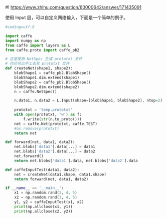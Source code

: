 #! https://www.zhihu.com/question/60000642/answer/171435091

[comment]: <> (Answer URL: https://www.zhihu.com/question/60000642/answer/171435091)
[comment]: <> (Question Title: caffe如何直接将一个自定义向量作为输入？)
[comment]: <> (Author Name: 采石工)
[comment]: <> (Create Time: 2017-05-19 01:38:13)

使用 Input 层，可以自定义网络输入，下面是一个简单的例子。

```python
#coding=utf-8

import caffe
import numpy as np
from caffe import layers as L
from caffe.proto import caffe_pb2

# 这里使用 NetSpec 生成 prototxt 文件
# 你也可以手工去写 prototxt 文件
def createNet(shape1, shape2):
    blobShape1 = caffe_pb2.BlobShape()
    blobShape1.dim.extend(shape1)
    blobShape2 = caffe_pb2.BlobShape()
    blobShape2.dim.extend(shape2)
    n = caffe.NetSpec()

    n.data1, n.data2 = L.Input(shape=[blobShape1, blobShape2], ntop=2)
    
    prototxt = 'temp.prototxt'
    with open(prototxt, 'w') as f:
        f.write(str(n.to_proto()))
    net = caffe.Net(prototxt, caffe.TEST)
    #os.remove(prototxt)
    return net

def forward(net, data1, data2):
    net.blobs['data1'].data[...] = data1
    net.blobs['data2'].data[...] = data2
    net.forward()
    return net.blobs['data1'].data, net.blobs['data2'].data

def caffeInputTest(data1, data2):
    net = createNet(data1.shape, data1.shape)
    return forward(net, data1, data2)

if __name__ == '__main__':
    x1 = np.random.rand(3, 4, 5)
    x2 = np.random.rand(3, 4, 5)
    y1, y2 = caffeInputTest(x1, x2)
    print(np.allclose(x1, y1))
    print(np.allclose(x2, y2))
```
